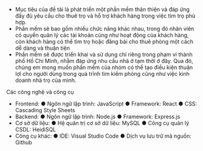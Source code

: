 -	Mục tiêu của đề tài là phát triển một phần mềm thân thiện và đáp ứng đầy đủ yêu cầu cho thuê trọ và hỗ trợ khách hàng trong việc tìm trọ phù hợp.
-	Phần mềm sẽ bao gồm nhiều chức năng khác nhau, trong đó nhân viên có quyền quản lý các tài khoản cũng như hoạt động của khách hàng,
còn khách hàng có thể tìm trọ hoặc đăng bài cho thuê phòng một cách dễ dàng và thuận tiện
-	Phần mềm sẽ được triển khai và sử dụng chỉ riêng trong phạm vi thành phố Hồ Chí Minh, nhằm đáp ứng nhu cầu nhà ở tạm thời ở đây.
Qua đó, chúng em mong muốn phần mềm của nhóm có thể tạo điều kiện thuận lợi cho người dùng trong quá trình tìm kiếm phòng cũng như việc kinh doanh nhà trọ của mình.

Các công nghệ và công cụ
-	Frontend:
●	Ngôn ngữ lập trình: JavaScript
●	Framework: React
●	CSS: Cascading Style Sheets
-	Backend:
●	Ngôn ngữ lập trình: Node.js
●	Framework: Express.js
-	Cơ sở dữ liệu:
●	Hệ quản trị cơ sở dữ liệu: MySQL
●	Công cụ quản lý CSDL: HeidiSQL
-	Công cụ khác:
●	IDE: Visual Studio Code
●	Dịch vụ lưu trữ mã nguồn: Github
